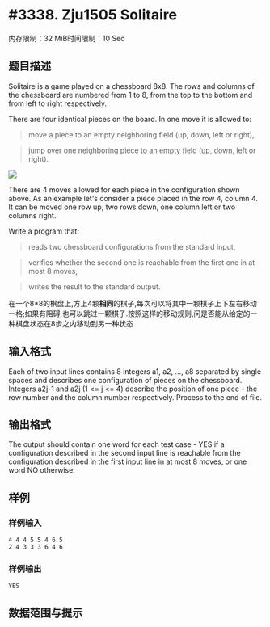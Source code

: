 # #3338. Zju1505 Solitaire

内存限制：32 MiB时间限制：10 Sec

## 题目描述

Solitaire is a game played on a chessboard 8x8. The rows and columns of the chessboard are numbered from 1 to 8, from the top to the bottom and from left to right respectively.

There are four identical pieces on the board. In one move it is allowed to:

> move a piece to an empty neighboring field (up, down, left or right),

> jump over one neighboring piece to an empty field (up, down, left or right). 

![](http://acm.zju.edu.cn/onlinejudge/showImage.do?name=0000%2F1505%2F1505.gif)

There are 4 moves allowed for each piece in the configuration shown above. As an example let's consider a piece placed in the row 4, column 4. It can be moved one row up, two rows down, one column left or two columns right.

Write a program that:

> reads two chessboard configurations from the standard input,

> verifies whether the second one is reachable from the first one in at most 8 moves,

> writes the result to the standard output.

在一个8*8的棋盘上,方上4颗**相同**的棋子,每次可以将其中一颗棋子上下左右移动一格;如果有阻碍,也可以跳过一颗棋子.按照这样的移动规则,问是否能从给定的一种棋盘状态在8步之内移动到另一种状态

## 输入格式

Each of two input lines contains 8 integers a1, a2, ..., a8 separated by single spaces and describes one configuration of pieces on the chessboard. Integers a2j-1 and a2j (1 <= j <= 4) describe the position of one piece - the row number and the column number respectively. Process to the end of file.

## 输出格式

The output should contain one word for each test case - YES if a configuration described in the second input line is reachable from the configuration described in the first input line in at most 8 moves, or one word NO otherwise.

## 样例

### 样例输入

    
    4 4 4 5 5 4 6 5
    2 4 3 3 3 6 4 6
    
    
    
    
    

### 样例输出

    
    YES
    
    

## 数据范围与提示
